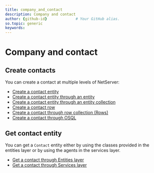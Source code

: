 ```yaml
---
title: company_and_contact      
description: Company and contact
author: {github-id}             # Your GitHub alias.
so.topic: generic
keywords:
---
```


# Company and contact

## Create contacts

You can create a contact at multiple levels of NetServer:

* [Create a contact entity][1]
* [Create a contact entity through an entity][2]
* [Create a contact entity through an entity collection][3]
* [Create a contact row][4]
* [Create a contact through row collection (Rows)][5]
* [Create a contact through OSQL][6]

## Get contact entity

You can get a `Contact` entity either by using the classes provided in the entities layer or by using the agents in the services layer.

* [Get a contact through Entities layer][7]
* [Get a contact through Services layer][8]

<!-- Referenced links -->
[1]: create-contact-entity.md
[2]: create-contact-entity-in-entity.md
[3]: create-contact-entity-in-collection.md
[4]: create-contact-row.md
[5]: create-contact-rows.md
[6]: create-contact-osql.md
[7]: get-contact-via-entities-layer.md
[8]: get-contact-via-services-layer.md
